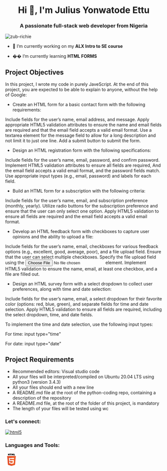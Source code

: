 <h1 align="center">Hi 👋, I'm Julius Yonwatode Ettu</h1>
<h3 align="center">A passionate full-stack web developer from Nigeria</h3>

<p align="left"> <img src="https://komarev.com/ghpvc/?username=zub-richie&label=Profile%20views&color=0e75b6&style=flat" alt="zub-richie" /> </p>

- 🔭 I’m currently working on my **ALX Intro to SE course**

- �� I’m currently learning **HTML FORMS**
<h2 align="left">Project Objectives</h2>
<p align="left">In this project, I wrote my code in purely JaveScript. At the end of this project, you are expected to be able to explain to anyone, without the help of Google:<br>

- Create an HTML form for a basic contact form with the following requirements:

Include fields for the user’s name, email address, and message.
Apply appropriate HTML5 validation attributes to ensure the name and email fields are required and that the email field accepts a valid email format.
Use a textarea element for the message field to allow for a long description and not limit it to just one line.
Add a submit button to submit the form.
- Design an HTML registration form with the following specifications:

Include fields for the user’s name, email, password, and confirm password.
Implement HTML5 validation attributes to ensure all fields are required,
And the email field accepts a valid email format, and the password fields match.
Use appropriate input types (e.g., email, password) and labels for each field.
- Build an HTML form for a subscription with the following criteria:

Include fields for the user’s name, email, and subscription preference (monthly, yearly).
Utilize radio buttons for the subscription preference and ensure that the user can only select one option.
Apply HTML5 validation to ensure all fields are required and the email field accepts a valid email format.
- Develop an HTML feedback form with checkboxes to capture user opinions and the ability to upload a file:

Include fields for the user’s name, email, checkboxes for various feedback options (e.g., excellent, good, average, poor), and a file upload field.
Ensure that the user can select multiple checkboxes.
Specify the file upload field using the <input type="file"> element.
Implement HTML5 validation to ensure the name, email, at least one checkbox, and a file are filled out.
- Design an HTML survey form with a select dropdown to collect user preferences, along with time and date selection:

Include fields for the user’s name, email, a select dropdown for their favorite color (options: red, blue, green), and separate fields for time and date selection.
Apply HTML5 validation to ensure all fields are required, including the select dropdown, time, and date fields.

To implement the time and date selection, use the following input types:

For time: input type="time"

For date: input type="date"
</p>

<h2 align="left">Project Requirements</h2>

- Recommended editors: Visual studio code
- All your files will be interpreted/compiled on Ubuntu 20.04 LTS using python3 (version 3.4.3)
- All your files should end with a new line
- A README.md file at the root of the python-coding repo, containing a description of the repository
- A README.md file, at the root of the folder of this project, is mandatory
- The length of your files will be tested using wc

<h3 align="left">Let's connect:</h3>
<p align="left"> <a href="https://www.linkedin.com/in/julius-ettu-yonwatode" target="_blank" rel="noreferrer"> <img src="https://static.vecteezy.com/system/resources/previews/018/930/587/original/linkedin-logo-linkedin-icon-transparent-free-png.png" alt="html5" width="50" height="50"/> </a> </p>


<h3 align="left">Languages and Tools:</h3>
<p align="left"> <a href="https://www.w3.org/html/" target="_blank" rel="noreferrer"> <img src="https://raw.githubusercontent.com/devicons/devicon/master/icons/html5/html5-original-wordmark.svg" alt="html5" width="40" height="40"/> </a> </p>
